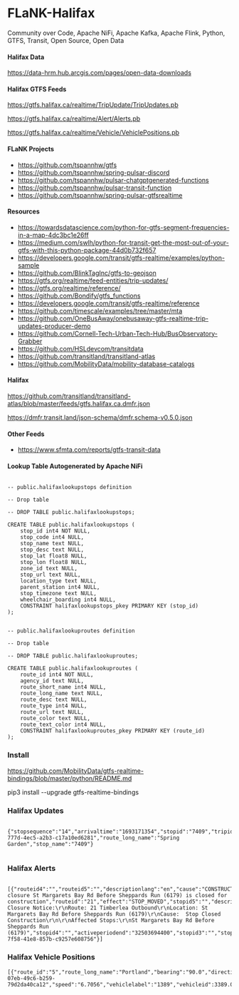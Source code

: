 # FLaNK-Halifax

Community over Code, Apache NiFi, Apache Kafka, Apache Flink, Python, GTFS, Transit, Open Source, Open Data



#### Halifax Data

https://data-hrm.hub.arcgis.com/pages/open-data-downloads


#### Halifax GTFS Feeds

https://gtfs.halifax.ca/realtime/TripUpdate/TripUpdates.pb

https://gtfs.halifax.ca/realtime/Alert/Alerts.pb

https://gtfs.halifax.ca/realtime/Vehicle/VehiclePositions.pb



#### FLaNK Projects

* https://github.com/tspannhw/gtfs
* https://github.com/tspannhw/spring-pulsar-discord
* https://github.com/tspannhw/pulsar-chatgptgenerated-functions
* https://github.com/tspannhw/pulsar-transit-function
* https://github.com/tspannhw/spring-pulsar-gtfsrealtime
  

#### Resources

* https://towardsdatascience.com/python-for-gtfs-segment-frequencies-in-a-map-4dc3bc1e26ff
* https://medium.com/swlh/python-for-transit-get-the-most-out-of-your-gtfs-with-this-python-package-44d0b732f657
* https://developers.google.com/transit/gtfs-realtime/examples/python-sample
* https://github.com/BlinkTagInc/gtfs-to-geojson
* https://gtfs.org/realtime/feed-entities/trip-updates/
* https://gtfs.org/realtime/reference/
* https://github.com/Bondify/gtfs_functions
* https://developers.google.com/transit/gtfs-realtime/reference
* https://github.com/timescale/examples/tree/master/mta
* https://github.com/OneBusAway/onebusaway-gtfs-realtime-trip-updates-producer-demo
* https://github.com/Cornell-Tech-Urban-Tech-Hub/BusObservatory-Grabber
* https://github.com/HSLdevcom/transitdata
* https://github.com/transitland/transitland-atlas
* https://github.com/MobilityData/mobility-database-catalogs

#### Halifax

https://github.com/transitland/transitland-atlas/blob/master/feeds/gtfs.halifax.ca.dmfr.json

https://dmfr.transit.land/json-schema/dmfr.schema-v0.5.0.json


#### Other Feeds

* https://www.sfmta.com/reports/gtfs-transit-data

#### Lookup Table Autogenerated by Apache NiFi

````

-- public.halifaxlookupstops definition

-- Drop table

-- DROP TABLE public.halifaxlookupstops;

CREATE TABLE public.halifaxlookupstops (
	stop_id int4 NOT NULL,
	stop_code int4 NULL,
	stop_name text NULL,
	stop_desc text NULL,
	stop_lat float8 NULL,
	stop_lon float8 NULL,
	zone_id text NULL,
	stop_url text NULL,
	location_type text NULL,
	parent_station int4 NULL,
	stop_timezone text NULL,
	wheelchair_boarding int4 NULL,
	CONSTRAINT halifaxlookupstops_pkey PRIMARY KEY (stop_id)
);


-- public.halifaxlookuproutes definition

-- Drop table

-- DROP TABLE public.halifaxlookuproutes;

CREATE TABLE public.halifaxlookuproutes (
	route_id int4 NOT NULL,
	agency_id text NULL,
	route_short_name int4 NULL,
	route_long_name text NULL,
	route_desc text NULL,
	route_type int4 NULL,
	route_url text NULL,
	route_color text NULL,
	route_text_color int4 NULL,
	CONSTRAINT halifaxlookuproutes_pkey PRIMARY KEY (route_id)
);

````


### Install

https://github.com/MobilityData/gtfs-realtime-bindings/blob/master/python/README.md

pip3 install --upgrade gtfs-realtime-bindings


### Halifax Updates

````

{"stopsequence":"14","arrivaltime":"1693171354","stopid":"7409","tripid":"19776082","tripstartdate":"20230827","departuretime":"1693171354","triprouteid":"1","ts":"1693170735188","uuid":"f9aabf1b-777d-4ec5-a2b3-c17a10ed6281","route_long_name":"Spring Garden","stop_name":"7409"}


````

### Halifax Alerts

````

[{"routeid4":"","routeid5":"","descriptionlang":"en","cause":"CONSTRUCTION","stopid":"6179","alertlang":"en","alerttext":"Stop closure St Margarets Bay Rd Before Sheppards Run (6179) is closed for construction","routeid":"21","effect":"STOP_MOVED","stopid5":"","descriptiontext":"Stop Closure Notice:\r\nRoute: 21 Timberlea Outbound\r\nLocation: St Margarets Bay Rd Before Sheppards Run (6179)\r\nCause:  Stop Closed Construction\r\n\r\nAffected Stops:\r\nSt Margarets Bay Rd Before Sheppards Run (6179)","stopid4":"","activeperiodend":"32503694400","stopid3":"","stopid2":"","routeid2":"","routeid3":"","activeperiodstart":"1668085020","ts":"1693172857104","uuid":"359a677f-7f58-41e8-857b-c9257e608756"}]

````

### Halifax Vehicle Positions

````
[{"route_id":"5","route_long_name":"Portland","bearing":"90.0","directionid":"","latitude":44.66741,"tripid":"19774411","startdate":"20230827","uuid":"5b11bc27-07eb-49c6-b259-79d2da40ca12","speed":"6.7056","vehiclelabel":"1389","vehicleid":3389.0,"longitude":-63.57438,"timestamp":1693108357,"ts":1693108383603}]

````
